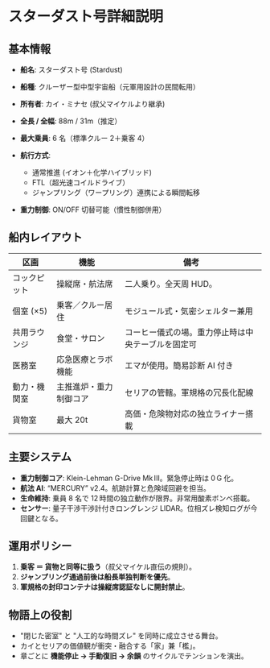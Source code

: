 # スターダスト号詳細説明

## 基本情報

* **船名**: スターダスト号 (Stardust)
* **船種**: クルーザー型中型宇宙船（元軍用設計の民間転用）
* **所有者**: カイ・ミナセ (叔父マイケルより継承)
* **全長 / 全幅**: 88m / 31m（推定）
* **最大乗員**: 6 名（標準クルー 2＋乗客 4）
* **航行方式**:

  * 通常推進 (イオン＋化学ハイブリッド)
  * FTL（超光速コイルドライブ）
  * ジャンプリング（ワープリング）連携による瞬間転移
* **重力制御**: ON/OFF 切替可能（慣性制御併用）

## 船内レイアウト

| 区画      | 機能          | 備考                        |
| ------- | ----------- | ------------------------- |
| コックピット  | 操縦席・航法席     | 二人乗り。全天周 HUD。             |
| 個室 (×5) | 乗客／クルー居住    | モジュール式・気密シェルター兼用          |
| 共用ラウンジ  | 食堂・サロン      | コーヒー儀式の場。重力停止時は中央テーブルを固定可 |
| 医務室     | 応急医療とラボ機能   | エマが使用。簡易診断 AI 付き          |
| 動力・機関室  | 主推進炉・重力制御コア | セリアの管轄。軍規格の冗長化配線          |
| 貨物室     | 最大 20t      | 高価・危険物対応の独立ライナー搭載         |

## 主要システム

* **重力制御コア**: Klein-Lehman G-Drive Mk III。緊急停止時は 0 G 化。
* **航法 AI**: “MERCURY” v2.4。航跡計算と危険域回避を担当。
* **生命維持**: 乗員 8 名で 12 時間の独立動作が限界。非常用酸素ボンベ搭載。
* **センサー**: 量子干渉干渉計付きロングレンジ LIDAR。位相ズレ検知ログが今回鍵となる。

## 運用ポリシー

1. **乗客 ＝ 貨物と同等に扱う**（叔父マイケル直伝の規則）。
2. **ジャンプリング通過前後は船長単独判断を優先**。
3. **軍規格の封印コンテナは操縦席認証なしに開封禁止**。

## 物語上の役割

* "閉じた密室" と "人工的な時間ズレ" を同時に成立させる舞台。
* カイとセリアの価値観が衝突・融合する「家」兼「檻」。
* 章ごとに **機能停止 → 手動復旧 → 余韻** のサイクルでテンションを演出。

